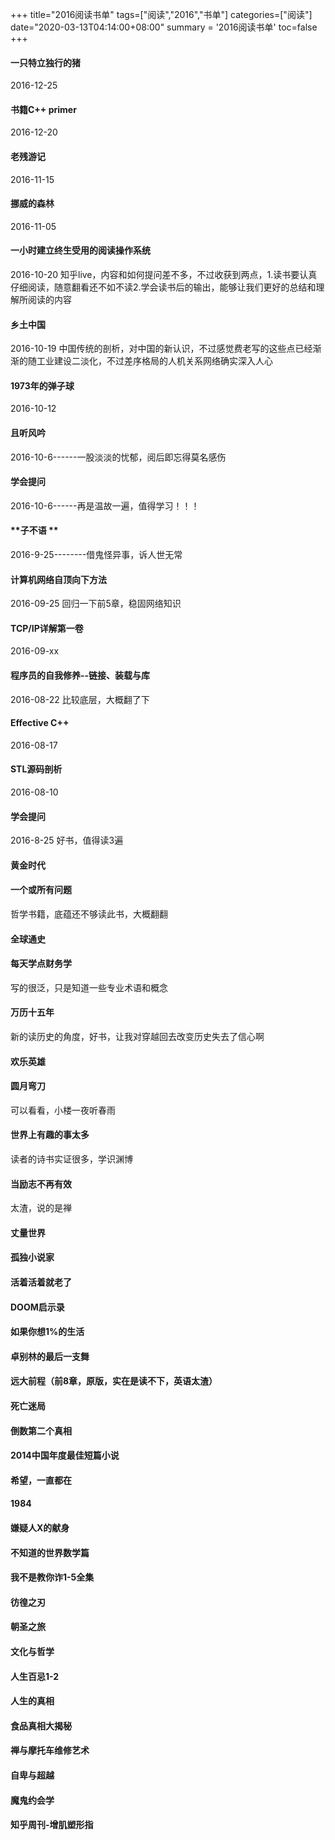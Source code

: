 +++
title="2016阅读书单"
tags=["阅读","2016","书单"]
categories=["阅读"]
date="2020-03-13T04:14:00+08:00"
summary = '2016阅读书单'
toc=false
+++

#### **一只特立独行的猪**

2016-12-25

#### **书籍C++ primer**

2016-12-20

#### **老残游记**

2016-11-15

#### **挪威的森林**

2016-11-05

#### **一小时建立终生受用的阅读操作系统**

2016-10-20 知乎live，内容和如何提问差不多，不过收获到两点，1.读书要认真仔细阅读，随意翻看还不如不读2.学会读书后的输出，能够让我们更好的总结和理解所阅读的内容

#### **乡土中国**

2016-10-19 中国传统的剖析，对中国的新认识，不过感觉费老写的这些点已经渐渐的随工业建设二淡化，不过差序格局的人机关系网络确实深入人心

#### **1973年的弹子球**

2016-10-12

#### **且听风吟**

2016-10-6------一股淡淡的忧郁，阅后即忘得莫名感伤

#### **学会提问**

2016-10-6------再是温故一遍，值得学习！！！

#### \**子不语 \*\*

2016-9-25--------借鬼怪异事，诉人世无常

#### **计算机网络自顶向下方法**

2016-09-25 回归一下前5章，稳固网络知识

#### **TCP/IP详解第一卷**

2016-09-xx

#### **程序员的自我修养--链接、装载与库**

2016-08-22 比较底层，大概翻了下

#### **Effective C++**

2016-08-17

#### **STL源码剖析**

2016-08-10

#### **学会提问**

2016-8-25 好书，值得读3遍

#### **黄金时代**

#### **一个或所有问题**

哲学书籍，底蕴还不够读此书，大概翻翻

#### **全球通史**

#### **每天学点财务学**

写的很泛，只是知道一些专业术语和概念

#### **万历十五年**

新的读历史的角度，好书，让我对穿越回去改变历史失去了信心啊

#### **欢乐英雄**

#### **圆月弯刀**

可以看看，小楼一夜听春雨

#### **世界上有趣的事太多**

读者的诗书实证很多，学识渊博

#### **当励志不再有效**

太渣，说的是禅

#### **丈量世界**

#### **孤独小说家**

#### **活着活着就老了**

#### **DOOM启示录**

#### **如果你想1%的生活**

#### **卓别林的最后一支舞**

#### **远大前程（前8章，原版，实在是读不下，英语太渣）**

#### **死亡迷局**

#### **倒数第二个真相**

#### **2014中国年度最佳短篇小说**

#### **希望，一直都在**

#### **1984**

#### **嫌疑人X的献身**

#### **不知道的世界数学篇**

#### **我不是教你诈1-5全集**

#### **彷徨之刃**

#### **朝圣之旅**

#### **文化与哲学**

#### **人生百忌1-2**

#### **人生的真相**

#### **食品真相大揭秘**

#### **禅与摩托车维修艺术**

#### **自卑与超越**

#### **魔鬼约会学**

#### **知乎周刊-增肌塑形指**

